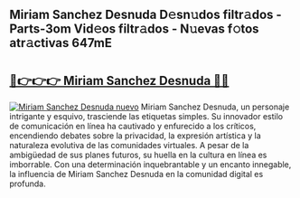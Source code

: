 ## Miriam Sanchez Desnuda D𝚎sn𝚞dos filtr𝚊dos - Parts-3om Vid𝚎os filtr𝚊dos - N𝚞evas f𝚘tos atr𝚊ctivas 647mE

# <h2><a href="http://mb4qs5.tromn.icu/?c=Miriam+Sanchez+Desnuda">🔗👉👉👉 Miriam Sanchez Desnuda 🔗🔗</a></h2>

[![Miriam Sanchez Desnuda nuevo](https://i.imgur.com/pEAQMta.gif)](http://mb4qs5.tromn.icu/?c=Miriam+Sanchez+Desnuda)
Miriam Sanchez Desnuda, un personaje intrigante y esquivo, trasciende las etiquetas simples. Su innovador estilo de comunicación en línea ha cautivado y enfurecido a los críticos, encendiendo debates sobre la privacidad, la expresión artística y la naturaleza evolutiva de las comunidades virtuales. A pesar de la ambigüedad de sus planes futuros, su huella en la cultura en línea es imborrable. Con una determinación inquebrantable y un encanto innegable, la influencia de Miriam Sanchez Desnuda en la comunidad digital es profunda.
